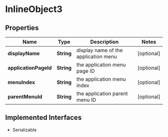 

# InlineObject3

## Properties

Name | Type | Description | Notes
------------ | ------------- | ------------- | -------------
**displayName** | **String** | display name of the application menu |  [optional]
**applicationPageId** | **String** | the application menu page ID |  [optional]
**menuIndex** | **String** | the application menu index |  [optional]
**parentMenuId** | **String** | the application parent menu ID |  [optional]


## Implemented Interfaces

* Serializable


